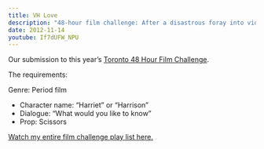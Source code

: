 ```yaml
---
title: VH Love
description: "48-hour film challenge: After a disastrous foray into video dating, Harriet goes to her bartender friend to be consoled."
date: 2012-11-14
youtube: If7dUFW_NPU
---
```

Our submission to this year’s [Toronto 48 Hour Film Challenge](https://www.48hourfilm.com/toronto).

The requirements:

Genre: Period film
- Character name: “Harriet” or “Harrison”
- Dialogue: “What would you like to know”
- Prop: Scissors

[Watch my entire film challenge play list here.](https://www.youtube.com/watch?v=4Me3zDGkiUQ&list=PLejSYJ7FH1s2KTYgidFS0SdPvHUOSkT_W)